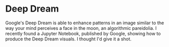 # Deep Dream
Google's Deep Dream is able to enhance patterns in an image similar to the way your mind perceives a face in the moon, an algorithmic pareidolia. I recently found a Jupyter Notebook, published by Google, showing how to produce the Deep Dream visuals. I thought I'd give it a shot.
